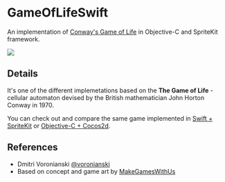 # GameOfLifeSwift

An implementation of [Conway's Game of Life](http://en.wikipedia.org/wiki/Conway's_Game_of_Life) in Objective-C and SpriteKit framework.

![](https://dl.dropboxusercontent.com/u/100463011/GameOfLife.gif)

## Details

It's one of the different implemetations based on the **The Game of Life** - cellular automaton devised by the British mathematician John Horton Conway in 1970.

You can check out and compare the same game implemented in [Swift + SpriteKit](https://github.com/voronianski-on-games/GameOfLifeSwift) or [Objective-C + Cocos2d](https://github.com/voronianski-on-games/GameOfLifeCocos2d).

## References

- Dmitri Voronianski [@voronianski](https://twitter.com/voronianski)
- Based on concept and game art by [MakeGamesWithUs](https://www.makegameswith.us/tutorials/game-of-life-spritebuilder/)
